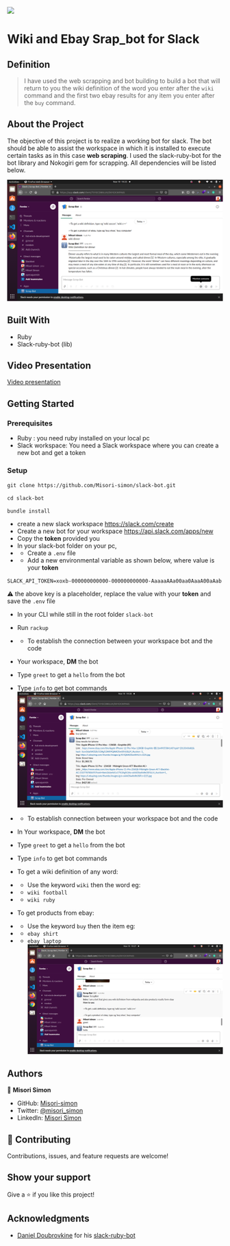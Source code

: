 ![](https://img.shields.io/badge/Microverse-blueviolet)

# Wiki and Ebay Srap_bot for Slack

## Definition

> I have used the web scrapping and bot building to build a bot that will return to you the wiki definition of the word you enter after the ```wiki``` command and the first two ebay results for any item you enter after the ```buy``` command.

## About the Project

The objective of this project is to realize a working bot for slack. The bot should be able to assist the workspace in which it is installed to execute certain tasks as in this case __web scraping__.
I used the slack-ruby-bot for the bot library and Nokogiri gem for scrapping. All dependencies will be listed below.

![screenshot](./assets/wikisc.png)

## Built With

- Ruby
- Slack-ruby-bot (lib)

## Video Presentation
[Video presentation](https://www.loom.com/share/9da5929918b1485585eafc8328fd707e)


## Getting Started

### Prerequisites
- Ruby : you need ruby installed on your local pc
- Slack workspace: You need a Slack workspace where you can create a new bot and get a token
### Setup

```
git clone https://github.com/Misori-simon/slack-bot.git
```

```
cd slack-bot
```

```
bundle install
```
- create a new slack workspace https://slack.com/create
- Create a new bot for your workspace https://api.slack.com/apps/new
- Copy the __token__ provided you
- In your slack-bot folder on your pc,
- - Create a ```.env``` file
- - Add a new environmental variable as shown below, where value is your __token__
```
SLACK_API_TOKEN=xoxb-000000000000-000000000000-AaaaaAAa00aa0AaaA00aAab
```
:warning: the above key is a placeholder, replace the value with your __token__ and save the   ```.env``` file
- In your CLI while still in the root folder ```slack-bot```
- Run ```rackup```
- - To establish the connection between your workspace bot and the code
- Your workspace, __DM__ the bot
- Type ```greet``` to get a ```hello``` from the bot
- Type ```info``` to get bot commands
![screenshot](./assets/buysc.png)

- - To establish connection between your workspace bot and the code

- In Your workspace, __DM__ the bot
- Type ```greet``` to get a ```hello``` from the bot
- Type ```info``` to get bot commands

- To get a wiki definition of any word:
- - Use the keyword ```wiki``` then the word eg:
- - ```wiki football```
- - ```wiki ruby```

- To get products from ebay:
- - Use the keyword ```buy``` then the item eg:
- - ```ebay shirt```
- - ```ebay laptop```
![screenshot](./assets/othersc.png)

## Authors

👤 **Misori Simon**

  - GitHub: [Misori-simon](https://github.com/Misori-simon/)
  - Twitter: [@misori_simon](https://twitter.com/misori_simon)
  - LinkedIn: [Misori Simon](https://cm.linkedin.com/in/misori-simon-05906219b)


## 🤝 Contributing

Contributions, issues, and feature requests are welcome!

## Show your support

Give a ⭐️ if you like this project!

## Acknowledgments
- [Daniel Doubrovkine](https://twitter.com/dblockdotorg) for his [slack-ruby-bot](https://github.com/slack-ruby/slack-ruby-bot/tree/9364f2e33f89d8659a568b66f796930d093f51dc)


